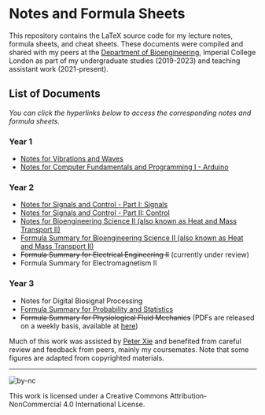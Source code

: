 # Notes and Formula Sheets

This repository contains the LaTeX source code for my lecture notes, formula sheets, and cheat sheets. These documents were compiled and shared with my peers at the [Department of Bioengineering](https://www.imperial.ac.uk/bioengineering), Imperial College London as part of my undergraduate studies (2019-2023) and teaching assistant work (2021-present).

## List of Documents

*You can click the hyperlinks below to access the corresponding notes and formula sheets.*

### Year 1
- [Notes for Vibrations and Waves](https://binghuan.li/Notes/files/Vibrations_and_Waves.pdf)
- [Notes for Computer Fundamentals and Programming I - Arduino](https://binghuan.li/Notes/files/BIOE40002/Arduino_notes.pdf)

### Year 2
- [Notes for Signals and Control - Part I: Signals](https://binghuan.li/Notes/files/BIOE50011/Signals_and_Control-Signals.pdf)
- [Notes for Signals and Control - Part II: Control](https://binghuan.li/Notes/files/BIOE50011/Signals_and_Control-Control.pdf)
- [Notes for Bioengineering Science II (also known as Heat and Mass Transport II)](https://binghuan.li/Notes/files/Heat_and_Mass_Transport.pdf)
- [Formula Summary for Bioengineering Science II (also known as Heat and Mass Transport II)](https://binghuan.li/Notes/files/Heat_and_Mass_Transport_formula_summary.pdf)
- ~~Formula Summary for Electrical Engineering II~~ (currently under review)
- Formula Summary for Electromagnetism II

### Year 3
- Notes for Digital Biosignal Processing
- [Formula Summary for Probability and Statistics](https://binghuan.li/Notes/files/Probability_and_Statistics_formula_summary.pdf)
- ~~Formula Summary for Physiological Fluid Mechanics~~ (PDFs are released on a weekly basis, available at [here](https://binghuan.li/Notes))

Much of this work was assisted by [Peter Xie](https://profiles.stanford.edu/peter-xie) and benefited from careful review and feedback from peers, mainly my coursemates. Note that some figures are adapted from copyrighted materials.

---

![by-nc](https://binghuan.li/_include/imgs/by-nc.svg)

This work is licensed under a Creative Commons Attribution-NonCommercial 4.0 International License.

